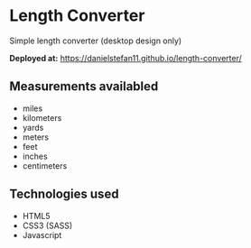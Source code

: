 # Length Converter

Simple length converter (desktop design only)

**Deployed at:** https://danielstefan11.github.io/length-converter/

## Measurements availabled

- miles
- kilometers
- yards
- meters
- feet
- inches
- centimeters

## Technologies used

- HTML5
- CSS3 (SASS)
- Javascript
